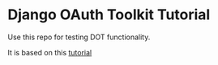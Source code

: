 # Django OAuth Toolkit Tutorial

Use this repo for testing DOT functionality.

It is based on this [tutorial](https://django-oauth-toolkit.readthedocs.io/en/latest/tutorial/tutorial_01.html)
